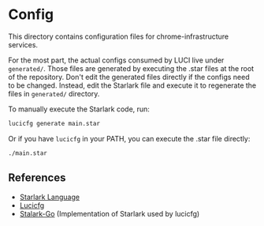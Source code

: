 # Config

This directory contains configuration files for chrome-infrastructure services.

For the most part, the actual configs consumed by LUCI live under `generated/`.
Those files are generated by executing the .star files at the root of the
repository.
Don't edit the generated files directly if the configs need to be changed.
Instead, edit the Starlark file and execute it to regenerate the files in
`generated/` directory.

To manually execute the Starlark code, run:
```sh
lucicfg generate main.star
```
Or if you have `lucicfg` in your PATH, you can execute the .star file directly:
```sh
./main.star
```

## References

* [Starlark Language](https://docs.bazel.build/versions/master/skylark/language.html)
* [Lucicfg](https://chromium.googlesource.com/infra/luci/luci-go/+/HEAD/lucicfg/doc/README.md)
* [Stalark-Go](https://github.com/google/starlark-go) (Implementation of Starlark used by lucicfg)

